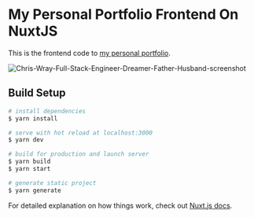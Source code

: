 # My Personal Portfolio Frontend On NuxtJS

This is the frontend code to [my personal portfolio](https://chriswray.dev).

![Chris-Wray-Full-Stack-Engineer-Dreamer-Father-Husband-screenshot](https://user-images.githubusercontent.com/53663762/170277473-c6244a3f-0e4c-4057-af9e-cb1519fa4b92.png)

## Build Setup

```bash
# install dependencies
$ yarn install

# serve with hot reload at localhost:3000
$ yarn dev

# build for production and launch server
$ yarn build
$ yarn start

# generate static project
$ yarn generate
```

For detailed explanation on how things work, check out [Nuxt.js docs](https://nuxtjs.org).
